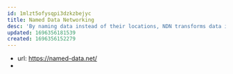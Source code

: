 ```yaml
---
id: 1mlzt5ofysqpi3dzkzbejyc
title: Named Data Networking
desc: 'By naming data instead of their locations, NDN transforms data into a first-class entity'
updated: 1696356181539
created: 1696356152279
---
```


- url: https://named-data.net/
- 